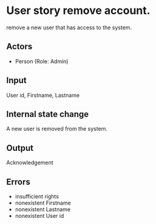 # User story remove account.

remove a new user that has access to the system.

## Actors

-   Person (Role: Admin)

## Input

User id, Firstname, Lastname

## Internal state change

A new user is removed from the system.

## Output

Acknowledgement

## Errors

* insufficient rights
* nonexistent Firstname
* nonexistent Lastname
* nonexistent User id